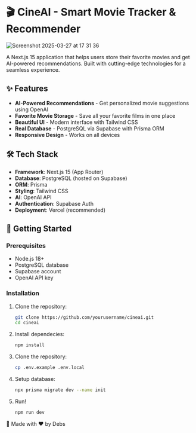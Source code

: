 # 🎬 CineAI - Smart Movie Tracker & Recommender

![Screenshot 2025-03-27 at 17 31 36](https://github.com/user-attachments/assets/f0eec018-0ccb-425a-86bb-016cca5bb3bc)

A Next.js 15 application that helps users store their favorite movies and get AI-powered recommendations. Built with cutting-edge technologies for a seamless experience.

## ✨ Features

- **AI-Powered Recommendations** - Get personalized movie suggestions using OpenAI
- **Favorite Movie Storage** - Save all your favorite films in one place
- **Beautiful UI** - Modern interface with Tailwind CSS
- **Real Database** - PostgreSQL via Supabase with Prisma ORM
- **Responsive Design** - Works on all devices

## 🛠 Tech Stack

- **Framework**: Next.js 15 (App Router)
- **Database**: PostgreSQL (hosted on Supabase)
- **ORM**: Prisma
- **Styling**: Tailwind CSS
- **AI**: OpenAI API
- **Authentication**: Supabase Auth
- **Deployment**: Vercel (recommended)

## 🚀 Getting Started

### Prerequisites

- Node.js 18+
- PostgreSQL database
- Supabase account
- OpenAI API key

### Installation

1. Clone the repository:
   ```bash
   git clone https://github.com/yourusername/cineai.git
   cd cineai
2. Install dependecies:
   ```bash
   npm install
3. Clone the repository:
   ```bash
   cp .env.example .env.local
4. Setup database:
   ```bash
   npx prisma migrate dev --name init
5. Run!
   ```bash
   npm run dev


🎥 Made with ❤️ by Debs
